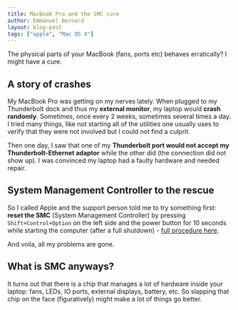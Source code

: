 ```yaml
---
title: MacBook Pro and the SMC cure
author: Emmanuel Bernard
layout: blog-post
tags: ["apple", "Mac OS X"]
---
```

The physical parts of your MacBook (fans, ports etc) behaves erratically? I might have a cure.

## A story of crashes

My MacBook Pro was getting on my nerves lately.
When plugged to my Thunderbolt dock and thus my **external monitor**, my laptop would **crash randomly**.
Sometimes, once every 2 weeks, sometimes several times a day.
I tried many things, like not starting all of the utilities one usually uses to verify that they were not involved but I could not find a culprit.

Then one day, I saw that one of my **Thunderbolt port would not accept my Thunderbolt-Ethernet adaptor** while the other did (the connection did not show up).
I was convinced my laptop had a faulty hardware and needed repair.

## System Management Controller to the rescue

So I called Apple and the support person told me to try something first:
**reset the SMC** (System Management Controller) by pressing `Shift+Control+Option` on the left side and the power button for 10 seconds while starting the computer (after a full shutdown) -
[full procedure here](https://support.apple.com/en-us/HT201295).

And voila, all my problems are gone.

## What is SMC anyways?

It turns out that there is a chip that manages a lot of hardware inside your laptop: fans, LEDs, IO ports, external displays, battery, etc.
So slapping that chip on the face (figuratively) might make a lot of things go better.
